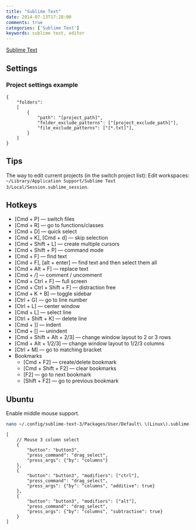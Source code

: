 ```yaml
---
title: "Sublime Text"
date: 2014-07-13T17:28:00
comments: true
categories: ['Sublime Text']
keywords: sublime text, editor
---
```


[Sublime Text](http://www.sublimetext.com/3)

## Settings

### Project settings example

```
{
    "folders":
    [
        {
            "path": "[project_path]",
            "folder_exclude_patterns": ["[project_exclude_path]"],
            "file_exclude_patterns": ["[*.txt]"],
        }
    ]
}
```

## Tips

The way to edit current projects (in the switch project list): Edit workspaces: `~/Library/Application Support/Sublime Text 3/Local/Session.sublime_session`.

## Hotkeys

* [Cmd + P] — switch files
* [Cmd + R] — go to functions/classes
* [Cmd + D] — quick select
* [Cmd + K], [Cmd + d] — skip selection
* [Cmd + Shift + L] — create multiple cursors
* [Cmd + Shift + P] — command mode
* [Cmd + F] — find text
* [Cmd + F], [alt + enter] —  find text and then select them all
* [Cmd + Alt + F] — replace text
* [Cmd + /] — comment / uncomment
* [Cmd + Ctrl + F] — full screen
* [Cmd + Ctrl + Shift + F] — distraction free
* [Cmd + K + B] — toggle sidebar
* [Ctrl + G] — go to line number
* [Ctrl + L] — center window
* [Cmd + L] — select line
* [Ctrl + Shift + K] — delete line
* [Cmd + ]] — indent
* [Cmd + [] — unindent
* [Cmd + Shift + Alt + 2/3] — change window layout to 2 or 3 rows
* [Cmd + Alt + 1/2/3] — change window layout to 1/2/3 columns
* [Ctrl + M] — go to matching bracket
* Bookmarks
    * [Cmd + F2] — create/delete bookmark
    * [Cmd + Shift + F2] — clear bookmarks
    * [F2] — go to next bookmark
    * [Shift + F2] — go to previous bookmark


## Ubuntu

Enable middle mouse support.

```bash
nano ~/.config/sublime-text-3/Packages/User/Default\ \(Linux\).sublime-mousemap
```

```
[
    // Mouse 3 column select
    {
        "button": "button3",
        "press_command": "drag_select",
        "press_args": {"by": "columns"}
    },
    {
        "button": "button3", "modifiers": ["ctrl"],
        "press_command": "drag_select",
        "press_args": {"by": "columns", "additive": true}
    },
    {
        "button": "button3", "modifiers": ["alt"],
        "press_command": "drag_select",
        "press_args": {"by": "columns", "subtractive": true}
    }
]
```
